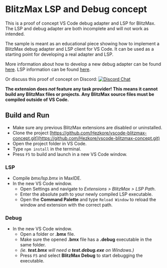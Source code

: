 # BlitzMax LSP and Debug concept

This is a proof of concept VS Code debug adapter and LSP for BlitzMax.
The LSP and debug adapter are both incomplete and will not work as intended.

The sample is meant as an educational piece showing how to implement a BlitzMax debug
adapter and LSP  client for VS Code. It can be used as a starting point for developing a real adapter and LSP.

More information about how to develop a new debug adapter can be found
[here](https://code.visualstudio.com/docs/extensions/example-debuggers). LSP information can be found
[here](https://code.visualstudio.com/api/language-extensions/language-server-extension-guide).

Or discuss this proof of concept on Discord: [![Discord Chat](https://img.shields.io/discord/613699895139762176.svg?logo=discord&style=social)](https://discord.gg/DrrVwhz)

**The extension does *not* feature any task provider! This means it cannot build any BlitzMax files or projects. Any BlitzMax source files must be compiled outside of VS Code.**

## Build and Run

* Make sure any previous BlitzMax extensions are disabled or uninstalled.
* Clone the project [https://github.com/Hezkore/vscode-blitzmax-concept.git](https://github.com/Hezkore/vscode-blitzmax-concept.git)
* Open the project folder in VS Code.
* Type `npm install` in the terminal.
* Press `F5` to build and launch in a new VS Code window.

### LSP
* Compile *bmx/lsp.bmx* in MaxIDE.
* In the new VS Code window.
  * Open Settings and navigate to *Extensions > BlitzMax > LSP Path*.
  * Enter the absolute path to your newly compiled LSP executable.
  * Open the **Command Palette** and type `Reload Window` to reload the window and extension with the correct path.

### Debug
* In the new VS Code window.
  * Open a folder or **.bmx** file.
  * Make sure the opened **.bmx** file has a **.debug** executable in the same folder.
  * *(ie. **test.bmx** will need a **test.debug.exe** on Windows.)*
  * Press `F5` and select **BlitzMax Debug** to start debugging the executable.